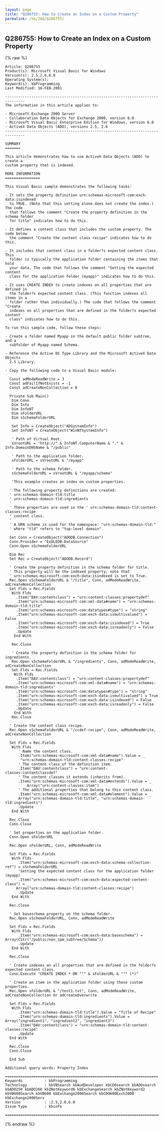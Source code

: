 ```yaml
---
layout: page
title: "Q286755: How to Create an Index on a Custom Property"
permalink: /kb/286/Q286755/
---
```


## Q286755: How to Create an Index on a Custom Property

{% raw %}

	Article: Q286755
	Product(s): Microsoft Visual Basic for Windows
	Version(s): 2.5,2.6,6.0
	Operating System(s): 
	Keyword(s): kbProgramming
	Last Modified: 16-FEB-2001
	
	-------------------------------------------------------------------------------
	The information in this article applies to:
	
	- Microsoft Exchange 2000 Server 
	- Collaboration Data Objects for Exchange 2000, version 6.0 
	- Microsoft Visual Basic Enterprise Edition for Windows, version 6.0 
	- ActiveX Data Objects (ADO), versions 2.5, 2.6 
	-------------------------------------------------------------------------------
	
	SUMMARY
	=======
	
	This article demonstrates how to use ActiveX Data Objects (ADO) to create a
	custom property that is indexed.
	
	MORE INFORMATION
	================
	
	This Visual Basic sample demonstrates the following tasks:
	
	- It sets the property definition urn:schemas-microsoft-com:exch-data:isindexed
	  to TRUE. (Note that this setting alone does not create the index.) The code
	  that follows the comment "Create the property definition in the schema folder
	  for title" indicates how to do this.
	
	- It defines a content class that includes the custom property. The code below
	  the comment "Create the content class recipe" indicates how to do this.
	
	- It includes that content class in a folder?s expected content class. This
	  folder is typically the application folder containing the items that hold
	  your data. The code that follows the comment "Setting the expected content
	  class for the application folder (myapp)" indicates how to do this.
	
	- It uses CREATE INDEX to create indexes on all properties that are defined in
	  the folder?s expected content class. (This function indexes all items in a
	  folder rather than individually.) The code that follows the comment "Create
	  indexes on all properties that are defined in the folder?s expected content
	  class" indicates how to do this.
	
	To run this sample code, follow these steps:
	
	- Create a folder named Myapp in the default public folder subtree, and a
	  subfolder of Myapp named Schema.
	
	- Reference the Active DS Type Library and the Microsoft ActiveX Data Objects
	  2.5 Library.
	
	- Copy the following code to a Visual Basic module:
	
	  Const adModeReadWrite = 3
	  Const adFailIfNotExists = -1
	  Const adCreateNonCollection = 0
	
	  Private Sub Main()
	   Dim Conn
	   Dim Info
	   Dim InfoNT
	   Dim sFolderURL
	   Dim sSchemaFolderURL
	
	   Set Info = CreateObject("ADSystemInfo")
	   Set InfoNT = CreateObject("WinNTSystemInfo")
	
	   ' Path of Virtual Root.
	   sVrootURL = "http://" & InfoNT.ComputerName & "." & Info.DomainDNSName & "/public"
	
	   ' Path to the application folder.
	   sFolderURL = sVrootURL & "/myapp"
	
	   ' Path to the schema folder.
	   sSchemaFolderURL = sVrootURL & "/myapp/schema"
	
	   'This example creates an index on custom properties.
	
	  ' The following property definitions are created:
	  ' urn:schemas-domain-tld:title
	  ' urn:schemas-domain-tld:ingredients
	  '
	  ' These properties are used in the ' urn:schemas-domain-tld:content-classes:recipe
	  ' content class.
	  '
	  ' A URN scheme is used for the namespace: "urn:schemas-domain-tld:"
	  ' where "tld" refers to "top-level domain".
	
	  Set Conn = CreateObject("ADODB.Connection")
	  Conn.Provider = "ExOLEDB.DataSource"
	  Conn.Open sSchemaFolderURL
	
	  Dim Rec
	  Set Rec = CreateObject("ADODB.Record")
	
	  ' Create the property definition in the schema folder for title.
	  ' This property will be the indexed property; note that 
	  ' urn:schemas-microsoft-com:exch-data:isindexed is set to True.
	  Rec.Open sSchemaFolderURL & "/title", Conn, adModeReadWrite, adCreateNonCollection
	  Set Flds = Rec.Fields
	   With Flds
	     .Item("DAV:contentclass") = "urn:content-classes:propertydef"
	     .Item("urn:schemas-microsoft-com:xml-data#name") = "urn:schemas-domain-tld:title"
	     .Item("urn:schemas-microsoft-com:datatypes#type") = "string"
	     .Item("urn:schemas-microsoft-com:exch-data:ismultivalued") = False
	     .Item("urn:schemas-microsoft-com:exch-data:isindexed") = True
	     .Item("urn:schemas-microsoft-com:exch-data:isreadonly") = False
	     .Update
	    End With
	   
	   Rec.Close
	
	   ' Create the property definition in the schema folder for ingredients.
	   Rec.Open sSchemaFolderURL & "/ingredients", Conn, adModeReadWrite, adCreateNonCollection
	   Set Flds = Rec.Fields
	    With Flds
	     .Item("DAV:contentclass") = "urn:content-classes:propertydef"
	     .Item("urn:schemas-microsoft-com:xml-data#name") = "urn:schemas-domain-tld:ingredients"
	     .Item("urn:schemas-microsoft-com:datatypes#type") = "string"
	     .Item("urn:schemas-microsoft-com:exch-data:ismultivalued") = True
	     .Item("urn:schemas-microsoft-com:exch-data:isindexed") = False
	     .Item("urn:schemas-microsoft-com:exch-data:isreadonly") = False
	     .Update
	    End With
	   Rec.Close
	
	  ' Create the content class recipe.
	  Rec.Open sSchemaFolderURL & "/ccdef-recipe", Conn, adModeReadWrite, adCreateNonCollection
	
	  Set Flds = Rec.Fields
	   With Flds
	      ' Name the content class.
	      .Item("urn:schemas-microsoft-com:xml-data#name").Value = _
	       "urn:schemas-domain-tld:content-classes:recipe"
	      ' The content class of the definition item.
	      .Item("DAV:contentclass") = "urn:content-classes:contentclassdef"
	      ' The content classes it extends (inherits from).
	      .Item("urn:schemas-microsoft-com:xml-data#extends").Value = _
	          Array("urn:content-classes:item")
	      ' The additional properties that belong to this content class.
	      .Item("urn:schemas-microsoft-com:xml-data#element").Value = _
	      Array("urn:schemas-domain-tld:title", "urn:schemas-domain-tld:ingredients")
	      .Update
	   End With
	
	  Rec.Close
	  Conn.Close
	
	  ' Set properties on the application folder.
	  Conn.Open sFolderURL
	
	  Rec.Open sFolderURL, Conn, adModeReadWrite
	
	  Set Flds = Rec.Fields
	   With Flds
	      .Item("urn:schemas-microsoft-com:exch-data:schema-collection-ref") = sSchemaFolderURL
	      'Setting the expected content class for the application folder (myapp)
	      .Item("urn:schemas-microsoft-com:exch-data:expected-content-class") = _
	     Array("urn:schemas-domain-tld:content-classes:recipe")
	      .Update
	   End With
	   
	  Rec.Close
	
	  ' Set baseschema property on the schema folder.
	  Rec.Open sSchemaFolderURL, Conn, adModeReadWrite
	
	  Set Flds = Rec.Fields
	   With Flds
	      .Item("urn:schemas-microsoft-com:exch-data:baseschema") = Array(CStr("/public/non_ipm_subtree/Schema"))
	      .Update
	   End With
	   
	  Rec.Close
	
	  ' Create indexes on all properties that are defined in the folder?s expected content class.
	  Conn.Execute "CREATE INDEX * ON """ & sFolderURL & """ (*)"
	
	  ' Create an item in the application folder using these custom properties.
	  Rec.Open sFolderURL & "/test1.txt", Conn, adModeReadWrite, adCreateNonCollection Or adCreateOverwrite
	
	  Set Flds = Rec.Fields
	   With Flds
	      .Item("urn:schemas-domain-tld:title").Value = "Title of Recipe"
	      .Item("urn:schemas-domain-tld:ingredients").Value = Array("ingredient1", "ingredient2", "ingredient3")
	      .Item("DAV:contentclass") = "urn:schemas-domain-tld:content-classes:recipe"
	      .Update
	  End With
	
	  Rec.Close
	  Conn.Close
	
	  End Sub
	
	Additional query words: Property Index
	
	======================================================================
	Keywords          : kbProgramming 
	Technology        : kbVBSearch kbAudDeveloper kbCDOsearch kbADOsearch kbADO250 kbADO260 kbZNotKeyword6 kbExchangeSearch kbZNotKeyword2 kbVB600Search kbVB600 kbExchange2000Search kbCDO600Exch2000 kbExchange2000Serv
	Version           : :2.5,2.6,6.0
	Issue type        : kbinfo
	
	=============================================================================
	

{% endraw %}

